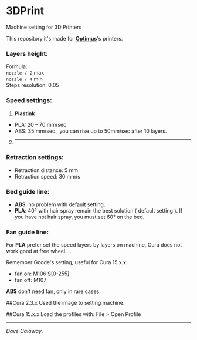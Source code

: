# 3DPrint
Machine setting for 3D Printers  

This repository it's made for [**Optimus**](http://goo.gl/feKXvQ)'s printers.  

### Layers height:  
Formula:  
`nozzle / 2` max  
`nozzle / 4` min  
Steps resolution: 0.05  

### Speed settings:  
1. **Plastink**
  * PLA: 20 – 70 mm/sec  
  * ABS: 35 mm/sec  , you can rise up to 50mm/sec after 10 layers.
2. --------

### Retraction settings:
 - Retraction distance: 5 mm
 - Retraction speed: 30 mm/s


### Bed guide line:  
* **ABS**: no problem with default setting.  
* **PLA**: 40° with hair spray remain the best solution ( default setting ). If you have not hair spray, you must set 60° on the bed.  

### Fan guide line:
For **PLA** prefer set the speed layers by layers on machine, Cura does not work good at free wheel....  

Remember Gcode's setting, useful for Cura 15.x.x:  
* fan on: M106 S[0-255]
* fan off: M107  

**ABS** don't need fan, only in rare cases.  

##Cura 2.3.x
Used the image to setting machine.  


##Cura 15.x.x
Load the profiles with: File > Open Profile  

--------------------------------------------------------------  
*Dave Calaway*.
